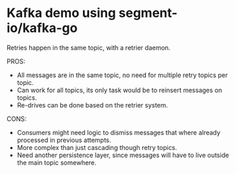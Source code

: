 # Kafka demo using segment-io/kafka-go

Retries happen in the same topic, with a retrier daemon.

PROS:

* All messages are in the same topic, no need for multiple retry topics per topic.
* Can work for all topics, its only task would be to reinsert messages on topics.
* Re-drives can be done based on the retrier system.

CONS:

* Consumers might need logic to dismiss messages that where already processed in previous attempts.
* More complex than just cascading though retry topics.
* Need another persistence layer, since messages will have to live outside the main topic somewhere.
